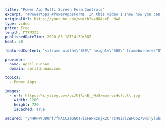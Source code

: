 ```yaml
---
title: "Power App Mutli Screen Form Controls"
excerpt: "#PowerApps #PowerAppsForms  In this video I show how you can break out a form control over multiple screens. This helps provide a better User Experience by reducing scrolling."
originalUrl: https://youtube.com/watch?v=N8AsxE__Mw8
type: video
price: Free
length: PT7M33S
publishedDateTime: 2020-05-18T14:39:58Z
heat: 58

featuredContent: "<iframe width=\"800\" height=\"500\" frameborder=\"0\" src=\"https://www.youtube.com/embed/N8AsxE__Mw8\" allow=\"accelerometer; autoplay; encrypted-media; gyroscope; picture-in-picture\" allowfullscreen></iframe>"

provider:
  name: April Dunnam
  domain: aprildunnam.com

topics:
  - Power Apps

images:
  - url: https://i.ytimg.com/vi/N8AsxE__Mw8/maxresdefault.jpg
    width: 1280
    height: 720
    isCached: true

secured: "y44RNP7UD0nf7fkACC2eGGOT/i1FWHxznjk2Crrz49iYl2WFObZ7vwcTyluhiY+lszj/bJuMMbum7RXpnoP3c8UQ33JtxXIHTWQ/XSGQk7KjuYPe4plWHYrATOru7QDaqyTPhPV4D3iwN3EI+Rqy0Z4LyPaTB4J0K+gPUB68GBZF88KdRq+vIHvA4AoWFoXlcAqBn2BmUAGXNjJJnh0s8BeTZOn9ovI1BK2tcQgOrNiqIxq1D3AGKZE5qLOQbvr1haC+zXvI/BcYW8PUzPUsk/NinkiLjj+RYM1QZXovAVSePLDiQeAyvM/ZFab71iuu1dT5iP/s9MWt6sVgRnURlisdglka3BOArRZEGhXD/GPP8sjNirkpQjk+kH0DsVoM7/49Cfr7rVW5IC2N9/kXtjfYim/zE6YvfnX+yy8eOEw=;tSMVe1f+/pzmyJjFAHJMmQ=="
---
```



